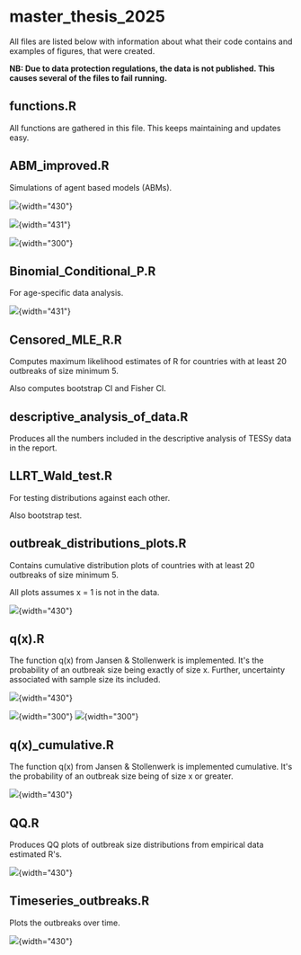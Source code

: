 # master_thesis_2025

All files are listed below with information about what their code contains and examples of figures, that were created.

**NB: Due to data protection regulations, the data is not published. This causes several of the files to fail running.**

## functions.R

All functions are gathered in this file. This keeps maintaining and updates easy.

## ABM_improved.R

Simulations of agent based models (ABMs).

![](Figures/ABM_cumulative_step_plot.png){width="430"}

![](Figures/ABM_facetted_scatterplot_scn3.png){width="431"}

![](Figures/ABM_infected_by_origin_scn2.png){width="300"}

## Binomial_Conditional_P.R

For age-specific data analysis. 

![](Figures/binom_p.png){width="431"}

## Censored_MLE_R.R

Computes maximum likelihood estimates of R for countries with at least 20 outbreaks of size minimum 5.

Also computes bootstrap CI and Fisher CI.

## descriptive_analysis_of_data.R

Produces all the numbers included in the descriptive analysis of TESSy data in the report.

## LLRT_Wald_test.R

For testing distributions against each other.

Also bootstrap test.

## outbreak_distributions_plots.R

Contains cumulative distribution plots of countries with at least 20 outbreaks of size minimum 5.

All plots assumes x = 1 is not in the data.

![](Figures/cum_prop_all_countries_q(x).png){width="430"}

## q(x).R

The function q(x) from Jansen & Stollenwerk is implemented. It's the probability of an outbreak size being exactly of size x.
Further, uncertainty associated with sample size its included.

![](Figures/q(x)_simulations.png){width="430"}

![](Figures/SE_vs_R_SH.png){width="300"} ![](Figures/Coverage_CI_vs_n.png){width="300"}

## q(x)\_cumulative.R

The function q(x) from Jansen & Stollenwerk is implemented cumulative. It's the probability of an outbreak size being of size x or greater.

![](Figures/q(x)_cumulative.png){width="430"}

## QQ.R

Produces QQ plots of outbreak size distributions from empirical data estimated R's.

![](Figures/QQ_plot.png){width="430"}

## Timeseries_outbreaks.R

Plots the outbreaks over time.

![](Figures/outbreaks_over_time_by_country.png){width="430"}
